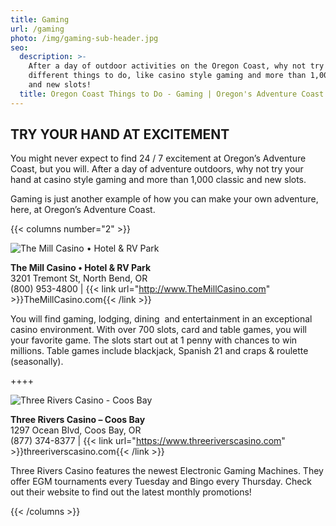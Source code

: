 ```yaml
---
title: Gaming
url: /gaming
photo: /img/gaming-sub-header.jpg
seo:
  description: >-
    After a day of outdoor activities on the Oregon Coast, why not try some
    different things to do, like casino style gaming and more than 1,000 classic
    and new slots!
  title: Oregon Coast Things to Do - Gaming | Oregon's Adventure Coast
---
```

## TRY YOUR HAND AT EXCITEMENT

You might never expect to find 24 / 7 excitement at Oregon’s Adventure Coast, but you will. After a day of adventure outdoors, why not try your hand at casino style gaming and more than 1,000 classic and new slots.  

Gaming is just another example of how you can make your own adventure, here, at Oregon’s Adventure Coast.

{{< columns number="2" >}}

![The Mill Casino • Hotel & RV Park](/img/slots_foursome.jpg)

**The Mill Casino • Hotel & RV Park**\
3201 Tremont St, North Bend, OR\
(800) 953-4800 | {{< link url="http://www.TheMillCasino.com" >}}TheMillCasino.com{{< /link >}}

You will find gaming, lodging, dining  and entertainment in an exceptional  casino environment. With over 700 slots, card and table games, you will your favorite game. The slots start out at 1 penny with chances to win millions. Table games include blackjack, Spanish 21 and craps & roulette (seasonally).

++++

![Three Rivers Casino - Coos Bay](/img/three-rivers-casino.jpg)

**Three Rivers Casino – Coos Bay**\
1297 Ocean Blvd, Coos Bay, OR\
(877) 374-8377 | {{< link url="https://www.threeriverscasino.com" >}}threeriverscasino.com{{< /link >}}

Three Rivers Casino features the newest Electronic Gaming Machines. They offer EGM tournaments every Tuesday and Bingo every Thursday. Check out their website to find out the latest monthly promotions!

{{< /columns >}}
